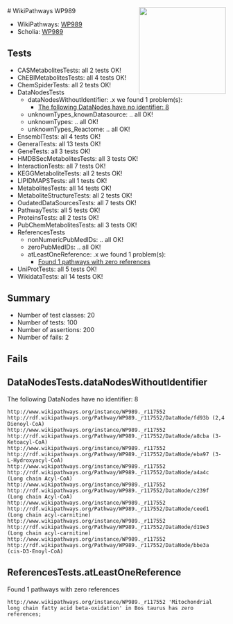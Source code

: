 <img style="float: right; width: 200px" src="https://upload.wikimedia.org/wikipedia/commons/thumb/8/83/Wplogo_with_text_500.png/640px-Wplogo_with_text_500.png" />
# WikiPathways WP989

* WikiPathways: [WP989](https://identifiers.org/wikipathways:WP989)
* Scholia: [WP989](https://scholia.toolforge.org/wikipathways/WP989)
## Tests
* CASMetabolitesTests: all 2 tests OK!
* ChEBIMetabolitesTests: all 4 tests OK!
* ChemSpiderTests: all 2 tests OK!
* DataNodesTests
    * dataNodesWithoutIdentifier: .x we found 1 problem(s):
        * [The following DataNodes have no identifier: 8](#d2d32fa7)
    * unknownTypes_knownDatasource: .. all OK!
    * unknownTypes: .. all OK!
    * unknownTypes_Reactome: .. all OK!
* EnsemblTests: all 4 tests OK!
* GeneralTests: all 13 tests OK!
* GeneTests: all 3 tests OK!
* HMDBSecMetabolitesTests: all 3 tests OK!
* InteractionTests: all 7 tests OK!
* KEGGMetaboliteTests: all 2 tests OK!
* LIPIDMAPSTests: all 1 tests OK!
* MetabolitesTests: all 14 tests OK!
* MetaboliteStructureTests: all 2 tests OK!
* OudatedDataSourcesTests: all 7 tests OK!
* PathwayTests: all 5 tests OK!
* ProteinsTests: all 2 tests OK!
* PubChemMetabolitesTests: all 3 tests OK!
* ReferencesTests
    * nonNumericPubMedIDs: .. all OK!
    * zeroPubMedIDs: .. all OK!
    * atLeastOneReference: .x we found 1 problem(s):
        * [Found 1 pathways with zero references](#35eb778e)
* UniProtTests: all 5 tests OK!
* WikidataTests: all 14 tests OK!


## Summary

* Number of test classes: 20
* Number of tests: 100
* Number of assertions: 200
* Number of fails: 2

## Fails

<a name="d2d32fa7" />

## DataNodesTests.dataNodesWithoutIdentifier

The following DataNodes have no identifier: 8
```
http://www.wikipathways.org/instance/WP989._r117552 http://rdf.wikipathways.org/Pathway/WP989._r117552/DataNode/fd93b (2,4 Dienoyl-CoA)
http://www.wikipathways.org/instance/WP989._r117552 http://rdf.wikipathways.org/Pathway/WP989._r117552/DataNode/a8cba (3-Ketoacyl-CoA)
http://www.wikipathways.org/instance/WP989._r117552 http://rdf.wikipathways.org/Pathway/WP989._r117552/DataNode/eba97 (3-L-Hydroxyacyl-CoA)
http://www.wikipathways.org/instance/WP989._r117552 http://rdf.wikipathways.org/Pathway/WP989._r117552/DataNode/a4a4c (Long chain Acyl-CoA)
http://www.wikipathways.org/instance/WP989._r117552 http://rdf.wikipathways.org/Pathway/WP989._r117552/DataNode/c239f (Long chain Acyl-CoA)
http://www.wikipathways.org/instance/WP989._r117552 http://rdf.wikipathways.org/Pathway/WP989._r117552/DataNode/ceed1 (Long chain acyl-carnitine)
http://www.wikipathways.org/instance/WP989._r117552 http://rdf.wikipathways.org/Pathway/WP989._r117552/DataNode/d19e3 (Long chain acyl-carnitine)
http://www.wikipathways.org/instance/WP989._r117552 http://rdf.wikipathways.org/Pathway/WP989._r117552/DataNode/bbe3a (cis-D3-Enoyl-CoA)
```

<a name="35eb778e" />

## ReferencesTests.atLeastOneReference

Found 1 pathways with zero references
```
http://www.wikipathways.org/instance/WP989._r117552 'Mitochondrial long chain fatty acid beta-oxidation' in Bos taurus has zero references; 
```

